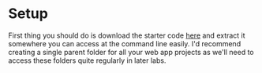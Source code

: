 
# Setup

First thing you should do is download the starter code [here](../zips/donationweb-1.0.starter.zip) and extract it somewhere you can access at the command line easily. I'd recommend creating a single parent folder for all your web app projects as we'll need to access these folders quite regularly in later labs. 